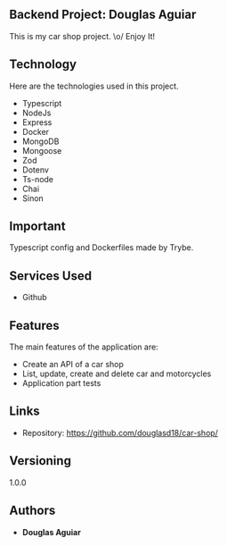 ## Backend Project: Douglas Aguiar
This is my car shop project. \o/
Enjoy It!


## Technology 

Here are the technologies used in this project.

* Typescript
* NodeJs
* Express
* Docker
* MongoDB
* Mongoose
* Zod
* Dotenv
* Ts-node
* Chai
* Sinon

## Important

 Typescript config and Dockerfiles made by Trybe.

## Services Used

* Github

## Features

The main features of the application are:
 - Create an API of a car shop
 - List, update, create and delete car and motorcycles
 - Application part tests


## Links

  - Repository: https://github.com/douglasd18/car-shop/

## Versioning

  1.0.0


## Authors

  * **Douglas Aguiar** 
